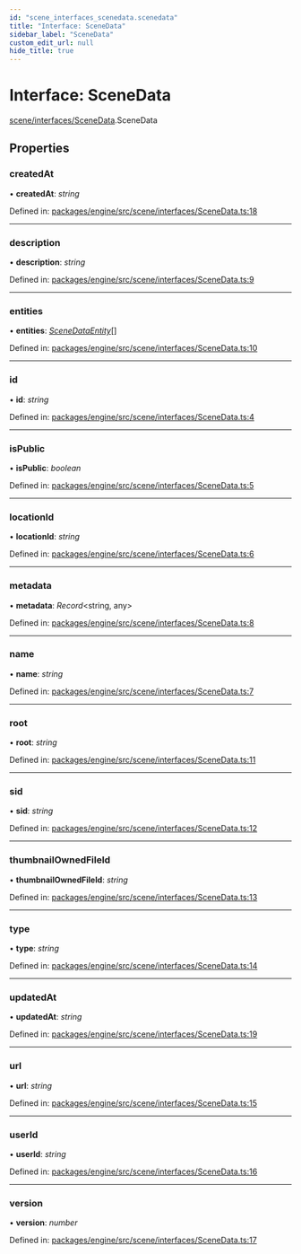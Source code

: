 ```yaml
---
id: "scene_interfaces_scenedata.scenedata"
title: "Interface: SceneData"
sidebar_label: "SceneData"
custom_edit_url: null
hide_title: true
---
```


# Interface: SceneData

[scene/interfaces/SceneData](../modules/scene_interfaces_scenedata.md).SceneData

## Properties

### createdAt

• **createdAt**: *string*

Defined in: [packages/engine/src/scene/interfaces/SceneData.ts:18](https://github.com/xr3ngine/xr3ngine/blob/716a06460/packages/engine/src/scene/interfaces/SceneData.ts#L18)

___

### description

• **description**: *string*

Defined in: [packages/engine/src/scene/interfaces/SceneData.ts:9](https://github.com/xr3ngine/xr3ngine/blob/716a06460/packages/engine/src/scene/interfaces/SceneData.ts#L9)

___

### entities

• **entities**: [*SceneDataEntity*](scene_interfaces_scenedataentity.scenedataentity.md)[]

Defined in: [packages/engine/src/scene/interfaces/SceneData.ts:10](https://github.com/xr3ngine/xr3ngine/blob/716a06460/packages/engine/src/scene/interfaces/SceneData.ts#L10)

___

### id

• **id**: *string*

Defined in: [packages/engine/src/scene/interfaces/SceneData.ts:4](https://github.com/xr3ngine/xr3ngine/blob/716a06460/packages/engine/src/scene/interfaces/SceneData.ts#L4)

___

### isPublic

• **isPublic**: *boolean*

Defined in: [packages/engine/src/scene/interfaces/SceneData.ts:5](https://github.com/xr3ngine/xr3ngine/blob/716a06460/packages/engine/src/scene/interfaces/SceneData.ts#L5)

___

### locationId

• **locationId**: *string*

Defined in: [packages/engine/src/scene/interfaces/SceneData.ts:6](https://github.com/xr3ngine/xr3ngine/blob/716a06460/packages/engine/src/scene/interfaces/SceneData.ts#L6)

___

### metadata

• **metadata**: *Record*<string, any\>

Defined in: [packages/engine/src/scene/interfaces/SceneData.ts:8](https://github.com/xr3ngine/xr3ngine/blob/716a06460/packages/engine/src/scene/interfaces/SceneData.ts#L8)

___

### name

• **name**: *string*

Defined in: [packages/engine/src/scene/interfaces/SceneData.ts:7](https://github.com/xr3ngine/xr3ngine/blob/716a06460/packages/engine/src/scene/interfaces/SceneData.ts#L7)

___

### root

• **root**: *string*

Defined in: [packages/engine/src/scene/interfaces/SceneData.ts:11](https://github.com/xr3ngine/xr3ngine/blob/716a06460/packages/engine/src/scene/interfaces/SceneData.ts#L11)

___

### sid

• **sid**: *string*

Defined in: [packages/engine/src/scene/interfaces/SceneData.ts:12](https://github.com/xr3ngine/xr3ngine/blob/716a06460/packages/engine/src/scene/interfaces/SceneData.ts#L12)

___

### thumbnailOwnedFileId

• **thumbnailOwnedFileId**: *string*

Defined in: [packages/engine/src/scene/interfaces/SceneData.ts:13](https://github.com/xr3ngine/xr3ngine/blob/716a06460/packages/engine/src/scene/interfaces/SceneData.ts#L13)

___

### type

• **type**: *string*

Defined in: [packages/engine/src/scene/interfaces/SceneData.ts:14](https://github.com/xr3ngine/xr3ngine/blob/716a06460/packages/engine/src/scene/interfaces/SceneData.ts#L14)

___

### updatedAt

• **updatedAt**: *string*

Defined in: [packages/engine/src/scene/interfaces/SceneData.ts:19](https://github.com/xr3ngine/xr3ngine/blob/716a06460/packages/engine/src/scene/interfaces/SceneData.ts#L19)

___

### url

• **url**: *string*

Defined in: [packages/engine/src/scene/interfaces/SceneData.ts:15](https://github.com/xr3ngine/xr3ngine/blob/716a06460/packages/engine/src/scene/interfaces/SceneData.ts#L15)

___

### userId

• **userId**: *string*

Defined in: [packages/engine/src/scene/interfaces/SceneData.ts:16](https://github.com/xr3ngine/xr3ngine/blob/716a06460/packages/engine/src/scene/interfaces/SceneData.ts#L16)

___

### version

• **version**: *number*

Defined in: [packages/engine/src/scene/interfaces/SceneData.ts:17](https://github.com/xr3ngine/xr3ngine/blob/716a06460/packages/engine/src/scene/interfaces/SceneData.ts#L17)

